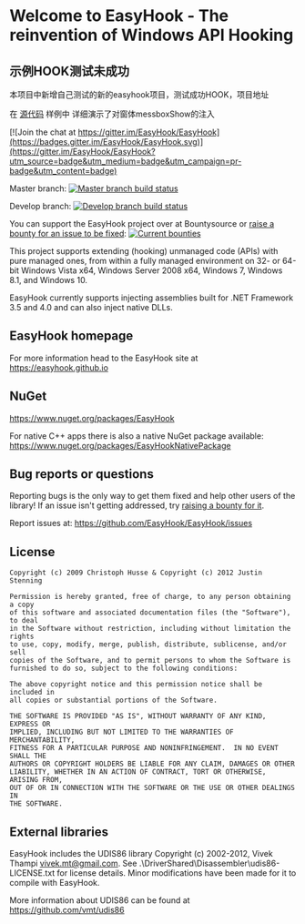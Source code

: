 # Welcome to EasyHook - The reinvention of Windows API Hooking

## 示例HOOK测试未成功

本项目中新增自己测试的新的easyhook项目，测试成功HOOK，项目地址

在  [源代码](Examples\源代码) 样例中 详细演示了对窗体messboxShow的注入





[![Join the chat at https://gitter.im/EasyHook/EasyHook](https://badges.gitter.im/EasyHook/EasyHook.svg)](https://gitter.im/EasyHook/EasyHook?utm_source=badge&utm_medium=badge&utm_campaign=pr-badge&utm_content=badge)

Master branch: [![Master branch build status](https://ci.appveyor.com/api/projects/status/278ff5njpjnarayd/branch/master?svg=true)](https://ci.appveyor.com/project/spazzarama/easyhook/branch/master)

Develop branch: [![Develop branch build status](https://ci.appveyor.com/api/projects/status/278ff5njpjnarayd/branch/develop?svg=true)](https://ci.appveyor.com/project/spazzarama/easyhook/branch/develop)

You can support the EasyHook project over at Bountysource or [raise a bounty for an issue to be fixed](https://www.bountysource.com/teams/easyhook/issues): [![Current bounties](https://api.bountysource.com/badge/team?team_id=104536)](https://www.bountysource.com/teams/easyhook/bounties)

This project supports extending (hooking) unmanaged code (APIs) with pure managed ones, from within a fully managed environment on 32- or 64-bit Windows Vista x64, Windows Server 2008 x64, Windows 7, Windows 8.1, and Windows 10.

EasyHook currently supports injecting assemblies built for .NET Framework 3.5 and 4.0 and can also inject native DLLs.

## EasyHook homepage

For more information head to the EasyHook site at https://easyhook.github.io

## NuGet
https://www.nuget.org/packages/EasyHook

For native C++ apps there is also a native NuGet package available: https://www.nuget.org/packages/EasyHookNativePackage

## Bug reports or questions
Reporting bugs is the only way to get them fixed and help other users of the library! If an issue isn't getting addressed, try [raising a bounty for it](https://www.bountysource.com/teams/easyhook/issues).

Report issues at: https://github.com/EasyHook/EasyHook/issues

## License
    Copyright (c) 2009 Christoph Husse & Copyright (c) 2012 Justin Stenning
    
    Permission is hereby granted, free of charge, to any person obtaining a copy
    of this software and associated documentation files (the "Software"), to deal
    in the Software without restriction, including without limitation the rights
    to use, copy, modify, merge, publish, distribute, sublicense, and/or sell
    copies of the Software, and to permit persons to whom the Software is
    furnished to do so, subject to the following conditions:
    
    The above copyright notice and this permission notice shall be included in
    all copies or substantial portions of the Software.
    
    THE SOFTWARE IS PROVIDED "AS IS", WITHOUT WARRANTY OF ANY KIND, EXPRESS OR
    IMPLIED, INCLUDING BUT NOT LIMITED TO THE WARRANTIES OF MERCHANTABILITY,
    FITNESS FOR A PARTICULAR PURPOSE AND NONINFRINGEMENT.  IN NO EVENT SHALL THE
    AUTHORS OR COPYRIGHT HOLDERS BE LIABLE FOR ANY CLAIM, DAMAGES OR OTHER
    LIABILITY, WHETHER IN AN ACTION OF CONTRACT, TORT OR OTHERWISE, ARISING FROM,
    OUT OF OR IN CONNECTION WITH THE SOFTWARE OR THE USE OR OTHER DEALINGS IN
    THE SOFTWARE.

## External libraries
EasyHook includes the UDIS86 library Copyright (c) 2002-2012, Vivek Thampi <vivek.mt@gmail.com>. See .\DriverShared\Disassembler\udis86-LICENSE.txt for license details. Minor modifications have been made for it to compile with EasyHook.

More information about UDIS86 can be found at https://github.com/vmt/udis86
